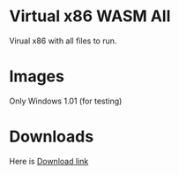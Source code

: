 # Virtual x86 WASM All
Virual x86 with all files to run.
# Images
Only Windows 1.01 (for testing)
# Downloads
Here is [Download link](https://github.com/Pixelsuft/v86_wasm_all/releases/download/%E2%80%AE/v86-wasm.rar)
